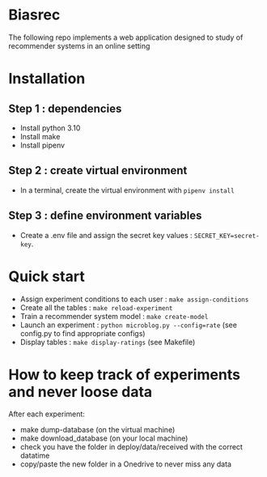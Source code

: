 # Biasrec
The following repo implements a web application designed to study of recommender systems in an online setting

# Installation
## Step 1 : dependencies
- Install python 3.10
- Install make
- Install pipenv

## Step 2 : create virtual environment
- In a terminal, create the virtual environment with `pipenv install`

## Step 3 : define environment variables
- Create a .env file and assign the secret key values : `SECRET_KEY=secret-key`.

# Quick start
- Assign experiment conditions to each user : `make assign-conditions`
- Create all the tables : `make reload-experiment`
- Train a recommender system model : `make create-model`
- Launch an experiment : `python microblog.py --config=rate` (see config.py to find appropriate configs)
- Display tables : `make display-ratings` (see Makefile)

# How to keep track of experiments and never loose data
After each experiment:
- make dump-database (on the virtual machine)
- make download_database (on your local machine)
- check you have the folder in deploy/data/received with the correct datatime
- copy/paste the new folder in a Onedrive to never miss any data ⁠
